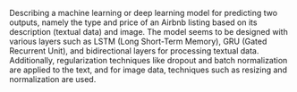 Describing a machine learning or deep learning model for predicting two outputs, namely the type and price of an Airbnb listing based on its description (textual data) and image. The model seems to be designed with various layers such as LSTM (Long Short-Term Memory), GRU (Gated Recurrent Unit), and bidirectional layers for processing textual data. Additionally, regularization techniques like dropout and batch normalization are applied to the text, and for image data, techniques such as resizing and normalization are used.
